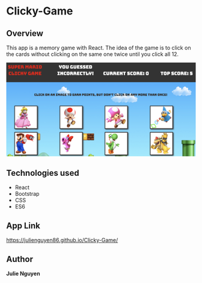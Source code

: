# Clicky-Game

## Overview 

This app is a memory game with React. The idea of the game is to click on the cards without clicking on the same one twice until you click all 12.

![Screenshot](public/mario.png)

## Technologies used
- React
- Bootstrap
- CSS
- ES6

## App Link
https://julienguyen86.github.io/Clicky-Game/

## Author
**Julie Nguyen**
